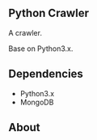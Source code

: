 ## Python Crawler


A crawler.

Base on Python3.x.

## Dependencies

- Python3.x
- MongoDB



## About





